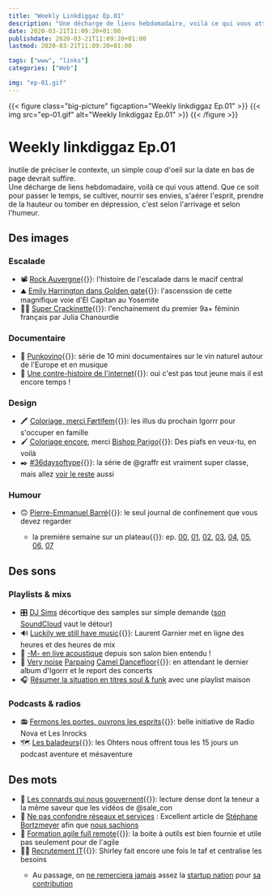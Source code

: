 ```yaml
---
title: "Weekly Linkdiggaz Ep.01"
description: "Une décharge de liens hebdomadaire, voilà ce qui vous attend. Que ce soit pour passer le temps, se cultiver, nourrir ses envies, s'aérer l'esprit, prendre de la hauteur ou tomber en dépression, c'est selon l'arrivage et selon l'humeur."
date: 2020-03-21T11:09:20+01:00
publishdate: 2020-03-21T11:09:20+01:00
lastmod: 2020-03-21T11:09:20+01:00

tags: ["www", "links"]
categories: ["Web"]

img: "ep-01.gif"
---
```


{{< figure class="big-picture" figcaption="Weekly linkdiggaz Ep.01" >}}
  {{< img src="ep-01.gif" alt="Weekly linkdiggaz Ep.01" >}}
{{< /figure >}}

# Weekly linkdiggaz Ep.01

Inutile de préciser le contexte, un simple coup d'oeil sur la date en bas de page devrait suffire.  
Une décharge de liens hebdomadaire, voilà ce qui vous attend. Que ce soit pour passer le temps, se cultiver, nourrir ses envies, s'aérer l'esprit, prendre de la hauteur ou tomber en dépression, c'est selon l'arrivage et selon l'humeur.

## Des images

### Escalade

- 📽️ [Rock Auvergne](https://vimeo.com/336043326){{<nbsp>}}: l'histoire de l'escalade dans le macif central
- ⛰️ [Emily Harrington dans Golden gate](https://www.youtube.com/watch?v=ccPYyF-plQY&feature=youtu.be&sf119533053=1){{<nbsp>}}: l'ascenssion de cette magnifique voie d'El Capitan au Yosemite
- 🧗‍♀️ [Super Crackinette](https://www.instagram.com/p/B944QjrpnT8/){{<nbsp>}}: l'enchainement du premier 9a+ féminin français par Julia Chanourdie

### Documentaire

- 🍷 [Punkovino](https://www.arte.tv/fr/videos/RC-017612/punkovino/){{<nbsp>}}: série de 10 mini documentaires sur le vin naturel autour de l'Europe et en musique
- 👾 [Une contre-histoire de l'internet](https://boutique.arte.tv/detail/contre_histoire_internet){{<nbsp>}}: oui c'est pas tout jeune mais il est encore temps !

### Design

- 🖍️ [Coloriage, merci Førtifem](https://twitter.com/Fortifem/status/1241011793939648512){{<nbsp>}}: les illus du prochain Igorrr pour s'occuper en famille
- 🖌️ [Coloriage encore](https://we.tl/t-hHLDL7zpm7), merci [Bishop Parigo](https://www.instagram.com/bishopparigo/){{<nbsp>}}: Des piafs en veux-tu, en voilà
- ✒️ [#36daysoftype](https://www.instagram.com/graffr/){{<nbsp>}}: la série de @graffr est vraiment super classe, mais allez [voir le reste](https://www.instagram.com/explore/tags/36daysoftype/) aussi

### Humour

- 🙃 [Pierre-Emmanuel Barré](https://twitter.com/sale_con){{<nbsp>}}: le seul journal de confinement que vous devez regarder
  - la première semaine sur un plateau{{<nbsp>}}:  ep. [00](https://twitter.com/Sale_Con/status/1238527213630361600?s=20), [01](https://twitter.com/Sale_Con/status/1238857895300775944?s=20), [02](https://twitter.com/Sale_Con/status/1239167374185594883?s=20), [03](https://twitter.com/Sale_Con/status/1239553755080790017?s=20), [04](https://twitter.com/Sale_Con/status/1239932388261666820?s=20), [05](https://twitter.com/Sale_Con/status/1240307777836388360?s=20), [06](https://twitter.com/Sale_Con/status/1240641645823041537?s=20), [07](https://twitter.com/Sale_Con/status/1241031588596592645?s=20)

## Des sons

### Playlists & mixs

- 🎛️ [DJ Sims](https://twitter.com/sims_samples/status/1238819195904823298) décortique des samples sur simple demande ([son SoundCloud](https://soundcloud.com/now-futur) vaut le détour)
- 🔊 [Luckily we still have music](https://soundcloud.com/laurent-garnier/sets/lg-contact-tokyo-7-hour-set){{<nbsp>}}: Laurent Garnier met en ligne des heures et des heures de mix
- 🎸 [-M- en live acoustique](https://www.facebook.com/MatthieuChedid/videos/1116182398780666/) depuis son salon bien entendu !
- 📯 [Very noise](https://www.youtube.com/watch?v=Osqf4oIK0E8) [Parpaing](https://www.youtube.com/watch?v=urU5JS4Eb-k) [Camel Dancefloor](https://www.youtube.com/watch?v=tZ3KObtDaGw){{<nbsp>}}: en attendant le dernier album d'Igorrr et le report des concerts
- 🎧 [Résumer la situation en titres soul & funk](https://open.spotify.com/playlist/3K9OFhhZ2j4lpQPUGxt4fg?si=IxoHOx6XQ8iv_SVBsOklwQ) avec une playlist maison

### Podcasts & radios

- 📻 [Fermons les portes, ouvrons les esprits](https://www.nova.fr/reste-ouvert){{<nbsp>}}: belle initiative de Radio Nova et Les Inrocks
- 🗺️ [Les baladeurs](https://www.lesothers.com/podcast-les-baladeurs){{<nbsp>}}: les Ohters nous offrent tous les 15 jours un podcast aventure et mésaventure

## Des mots

- 📰 [Les connards qui nous gouvernent](https://blog.mondediplo.net/les-connards-qui-nous-gouvernent){{<nbsp>}}: lecture dense dont la teneur a la même saveur que les vidéos de @sale_con
- 📄 [Ne pas confondre réseaux et services](https://framablog.org/2020/03/21/linternet-pendant-le-confinement/) : Excellent article de [Stéphane Bortzmeyer](https://twitter.com/bortzmeyer) afin que [nous sachions](https://twitter.com/neonemesis/status/1241445495567982593)
- 🧰 [Formation agile full remote](https://nrichand.github.io/remote-agile-training/){{<nbsp>}}: la boite à outils est bien fournie et utile pas seulement pour de l'agile
- 👨‍💻 [Recrutement IT](https://twitter.com/shirleyalmosni/status/1241296911862321154){{<nbsp>}}: Shirley fait encore une fois le taf et centralise les besoins
  - Au passage, on [ne remerciera jamais](https://twitter.com/shirleyalmosni/status/1241107099884584965) assez la [startup nation](https://twitter.com/shirleyalmosni/status/1240569333140590592) pour [sa contribution](https://twitter.com/shirleyalmosni/status/1241286594209951744)